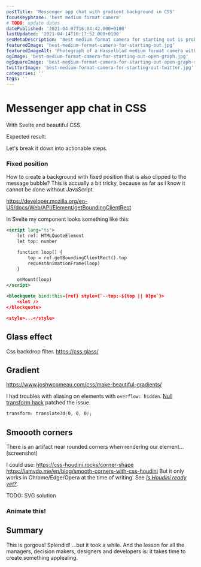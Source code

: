 ```yaml
---
postTitle: 'Messenger app chat with gradient background in CSS'
focusKeyphrase: 'best medium format camera'
# TODO: update dates
datePublished: '2021-04-07T16:04:42.000+0100'
lastUpdated: '2021-04-14T10:17:52.000+0100'
seoMetaDescription: "Best medium format camera for starting out is probably a question at the front of your mind right now! Let's take a look."
featuredImage: 'best-medium-format-camera-for-starting-out.jpg'
featuredImageAlt: 'Photograph of a Hasselblad medium format camera with the focusing screen exposed'
ogImage: 'best-medium-format-camera-for-starting-out-open-graph.jpg'
ogSquareImage: 'best-medium-format-camera-for-starting-out-open-graph-square.jpg'
twitterImage: 'best-medium-format-camera-for-starting-out-twitter.jpg'
categories: ''
tags: ''
---
```


# Messenger app chat in CSS

With Svelte and beautiful CSS.

Expected result:

<!-- TODO: insert gif of Messenger app with theme -->

Let's break it down into actionable steps.

### Fixed position

How to create a background with fixed position that is also clipped to the message bubble?
This is accually a bit tricky, because as far as I know it cannot be done without JavaScript.

<!-- TODO: illustration -->

https://developer.mozilla.org/en-US/docs/Web/API/Element/getBoundingClientRect

In Svelte my component looks something like this:

```xml
<script lang="ts">
	let ref: HTMLQuoteElement
	let top: number

	function loop() {
		top = ref.getBoundingClientRect().top
		requestAnimationFrame(loop)
	}

	onMount(loop)
</script>

<blockquote bind:this={ref} style={`--top:-${top || 0}px`}>
	<slot />
</blockquote>

<style>...</style>
```

## Glass effect

Css backdrop filter.
https://css.glass/

## Gradient

https://www.joshwcomeau.com/css/make-beautiful-gradients/

I had troubles with aliasing on elements with `overflow: hidden`.
[Null transform hack](https://aerotwist.com/blog/on-translate3d-and-layer-creation-hacks/) patched the issue.

```css
transform: translate3d(0, 0, 0);
```

## Smoooth corners

There is an artifact near rounded corners when rendering our element... (screenshot)

I could use:
https://css-houdini.rocks/corner-shape
https://iamvdo.me/en/blog/smooth-corners-with-css-houdini
But it only works in Chrome/Edge/Opera at the time of writing. See _[Is Houdini ready yet‽](https://ishoudinireadyyet.com/)_.

TODO: SVG solution

### Animate this!

<!-- because apparently I hate myself -->

## Summary

This is gorgous! Splendid! &hellip;but it took a while.
And the lesson for all the managers, decision makers, designers and developers is: it takes time to create something applealing.
